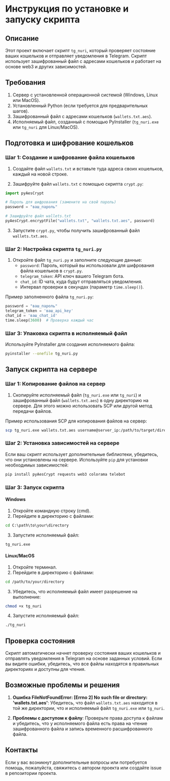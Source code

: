 
# Инструкция по установке и запуску скрипта

## Описание

Этот проект включает скрипт `tg_nuri`, который проверяет состояние ваших кошельков и отправляет уведомления в Telegram. Скрипт использует зашифрованный файл с адресами кошельков и работает на основе web3 и других зависимостей.

## Требования

1. Сервер с установленной операционной системой (Windows, Linux или MacOS).
2. Установленный Python (если требуется для предварительных шагов).
3. Зашифрованный файл с адресами кошельков (`wallets.txt.aes`).
4. Исполняемый файл, созданный с помощью PyInstaller (`tg_nuri.exe` или `tg_nuri` для Linux/MacOS).

## Подготовка и шифрование кошельков

### Шаг 1: Создание и шифрование файла кошельков

1. Создайте файл `wallets.txt` и вставьте туда адреса своих кошельков, каждый на новой строке.

2. Зашифруйте файл `wallets.txt` с помощью скрипта `crypt.py`:

```python
import pyAesCrypt

# Пароль для шифрования (замените на свой пароль)
password = "ваш_пароль"

# Зашифруйте файл wallets.txt
pyAesCrypt.encryptFile("wallets.txt", "wallets.txt.aes", password)
```

3. Запустите `crypt.py`, чтобы получить зашифрованный файл `wallets.txt.aes`.

### Шаг 2: Настройка скрипта `tg_nuri.py`

1. Откройте файл `tg_nuri.py` и заполните следующие данные:
   - `password`: Пароль, который вы использовали для шифрования файла кошельков в `crypt.py`.
   - `telegram_token`: API ключ вашего Telegram бота.
   - `chat_id`: ID чата, куда будут отправляться уведомления.
   - Интервал проверки в секундах (параметр `time.sleep()`).

Пример заполненного файла `tg_nuri.py`:

```python
password = "ваш_пароль"
telegram_token = 'ваш_api_key'
chat_id = 'ваш_chat_id'
time.sleep(3600)  # Проверка каждый час
```

### Шаг 3: Упаковка скрипта в исполняемый файл

Используйте PyInstaller для создания исполняемого файла:

```bash
pyinstaller --onefile tg_nuri.py
```

## Запуск скрипта на сервере

### Шаг 1: Копирование файлов на сервер

1. Скопируйте исполняемый файл (`tg_nuri.exe` или `tg_nuri`) и зашифрованный файл (`wallets.txt.aes`) в одну директорию на сервере. Для этого можно использовать SCP или другой метод передачи файлов.

Пример использования SCP для копирования файлов на сервер:

```bash
scp tg_nuri.exe wallets.txt.aes username@server_ip:/path/to/target/directory
```

### Шаг 2: Установка зависимостей на сервере

Если ваш скрипт использует дополнительные библиотеки, убедитесь, что они установлены на сервере. Используйте `pip` для установки необходимых зависимостей:

```bash
pip install pyAesCrypt requests web3 colorama telebot
```

### Шаг 3: Запуск скрипта

#### Windows

1. Откройте командную строку (cmd).
2. Перейдите в директорию с файлами:

```cmd
cd C:\path\to\your\directory
```

3. Запустите исполняемый файл:

```cmd
tg_nuri.exe
```

#### Linux/MacOS

1. Откройте терминал.
2. Перейдите в директорию с файлами:

```bash
cd /path/to/your/directory
```

3. Убедитесь, что исполняемый файл имеет разрешение на выполнение:

```bash
chmod +x tg_nuri
```

4. Запустите исполняемый файл:

```bash
./tg_nuri
```

## Проверка состояния

Скрипт автоматически начнет проверку состояния ваших кошельков и отправлять уведомления в Telegram на основе заданных условий. Если вы видите ошибки, убедитесь, что все файлы находятся в правильных директориях и доступны для чтения.

## Возможные проблемы и решения

1. **Ошибка FileNotFoundError: [Errno 2] No such file or directory: 'wallets.txt.aes'**:
   Убедитесь, что файл `wallets.txt.aes` находится в той же директории, что и исполняемый файл `tg_nuri.exe` или `tg_nuri`.

2. **Проблемы с доступом к файлу**:
   Проверьте права доступа к файлам и убедитесь, что у исполняемого файла есть права на чтение зашифрованного файла и запись временного расшифрованного файла.

## Контакты

Если у вас возникнут дополнительные вопросы или потребуется помощь, пожалуйста, свяжитесь с автором проекта или создайте issue в репозитории проекта.
